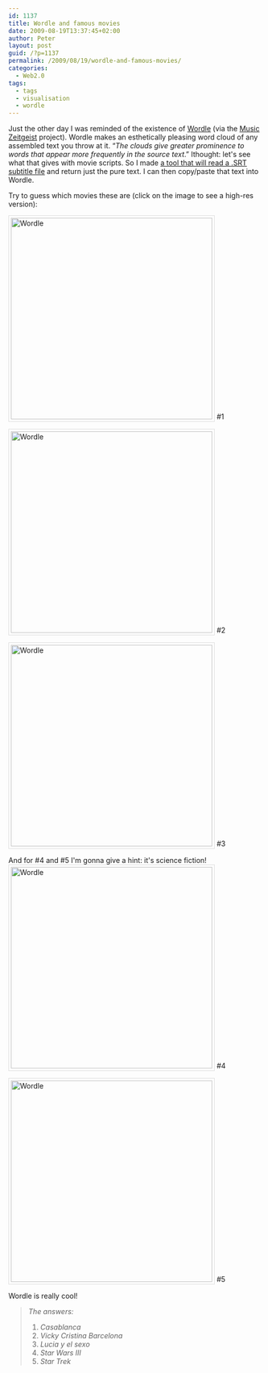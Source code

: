 ```yaml
---
id: 1137
title: Wordle and famous movies
date: 2009-08-19T13:37:45+02:00
author: Peter
layout: post
guid: /?p=1137
permalink: /2009/08/19/wordle-and-famous-movies/
categories:
  - Web2.0
tags:
  - tags
  - visualisation
  - wordle
---
```

Just the other day I was reminded of the existence of [Wordle](http://www.wordle.net) (via the [Music Zeitgeist](http://zeitgeist.cristianobetta.com/) project). Wordle makes an esthetically pleasing word cloud of any assembled text you throw at it. &#8220;_The clouds give greater prominence to words that appear more frequently in the source text_.&#8221; Ithought: let's see what that gives with movie scripts. So I made [a tool that will read a .SRT subtitle file](http://tools.forret.com/wordle/subtitles.php) and return just the pure text. I can then copy/paste that text into Wordle.

Try to guess which movies these are (click on the image to see a high-res version):

[<img style="padding:4px;border:1px solid #ddd" src="http://www.wordle.net/thumb/wrdl/1054618/Casablance" alt="Wordle" width="400" />](http://www.wordle.net/gallery/wrdl/1054618/Casablance "Wordle: Film 1") #1

[<img style="padding:4px;border:1px solid #ddd" src="http://www.wordle.net/thumb/wrdl/1054588/Vicky_Cristina_Barcelona" alt="Wordle" width="400" />](http://www.wordle.net/gallery/wrdl/1054588/Vicky_Cristina_Barcelona "Wordle: Film 2") #2

[<img style="padding:4px;border:1px solid #ddd" src="http://www.wordle.net/thumb/wrdl/1054614/Lucia_y_el_sexo" alt="Wordle" width="400" />](http://www.wordle.net/gallery/wrdl/1054614/Lucia_y_el_sexo "Wordle: Film 3") #3

And for #4 and #5 I'm gonna give a hint: it's science fiction!  
[<img style="padding:4px;border:1px solid #ddd" src="http://www.wordle.net/thumb/wrdl/1054642/Star_Wars_III" alt="Wordle" width="400" />](http://www.wordle.net/gallery/wrdl/1054642/Star_Wars_III "Wordle: Film 4") #4

[<img style="padding:4px;border:1px solid #ddd" src="http://www.wordle.net/thumb/wrdl/1054639/Star_Trek" alt="Wordle" width="400" />](http://www.wordle.net/gallery/wrdl/1054639/Star_Trek "Wordle: Film 5") #5

Wordle is really cool!

> _The answers:_
> 
>   1. _Casablanca_
>   2. _Vicky Cristina Barcelona_
>   3. _Lucia y el sexo_
>   4. _Star Wars III_
>   5. _Star Trek_